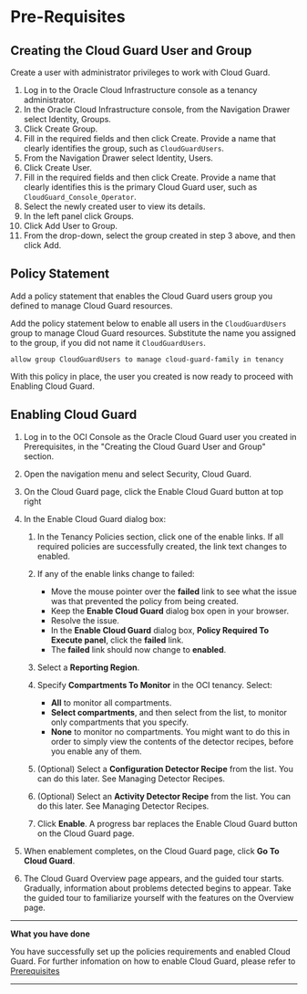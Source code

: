 # Pre-Requisites

## Creating the Cloud Guard User and Group

Create a user with administrator privileges to work with Cloud Guard.

1. Log in to the Oracle Cloud Infrastructure console as a tenancy administrator.
2. In the Oracle Cloud Infrastructure console, from the Navigation Drawer select Identity, Groups.
3. Click Create Group.
4. Fill in the required fields and then click Create. Provide a name that clearly identifies the group, such as `CloudGuardUsers`.
5. From the Navigation Drawer select Identity, Users.
6. Click Create User.
7. Fill in the required fields and then click Create. Provide a name that clearly identifies this is the primary Cloud Guard user, such as `CloudGuard_Console_Operator`.
8.  Select the newly created user to view its details.
9.  In the left panel click Groups.
10. Click Add User to Group.
11. From the drop-down, select the group created in step 3 above, and then click Add.


## Policy Statement

Add a policy statement that enables the Cloud Guard users group you defined to manage Cloud Guard resources.

Add the policy statement below to enable all users in the `CloudGuardUsers` group to manage Cloud Guard resources. Substitute the name you assigned to the group, if you did not name it `CloudGuardUsers`.

`allow group CloudGuardUsers to manage cloud-guard-family in tenancy`

With this policy in place, the user you created is now ready to proceed with Enabling Cloud Guard.

## Enabling Cloud Guard


1. Log in to the OCI Console as the Oracle Cloud Guard user you created in Prerequisites, in the "Creating the Cloud Guard User and Group" section.
2. Open the navigation menu and select Security, Cloud Guard.
3. On the Cloud Guard page, click the Enable Cloud Guard button at top right
4. In the Enable Cloud Guard dialog box:
   1. In the Tenancy Policies section, click one of the enable links. If all required policies are successfully created, the link text changes to enabled.

   2. If any of the enable links change to failed:
      * Move the mouse pointer over the **failed** link to see what the issue was that prevented the policy from being created.
      * Keep the **Enable Cloud Guard** dialog box open in your browser.
      * Resolve the issue.
      * In the **Enable Cloud Guard** dialog box, **Policy Required To Execute panel**, click the **failed** link.
      * The **failed** link should now change to **enabled**.

   3. Select a **Reporting Region**.
   4. Specify **Compartments To Monitor** in the OCI tenancy. Select:
       * **All** to monitor all compartments.
       * **Select compartments**, and then select from the list, to monitor only compartments that you specify.
       * **None** to monitor no compartments. You might want to do this in order to simply view the contents of the detector recipes, before you enable any of them.
   5. (Optional) Select a **Configuration Detector Recipe** from the list. You can do this later. See Managing Detector Recipes.
   6. (Optional) Select an **Activity Detector Recipe** from the list. You can do this later. See Managing Detector Recipes.
   7. Click **Enable**. A progress bar replaces the Enable Cloud Guard button on the Cloud Guard page.

8. When enablement completes, on the Cloud Guard page, click **Go To Cloud Guard**.
9. The Cloud Guard Overview page appears, and the guided tour starts. Gradually, information about problems detected begins to appear. Take the guided tour to familiarize yourself with the features on the Overview page.


******

**What you have done**

You have successfully set up the policies requirements and enabled Cloud Guard. For further infomation on how to enable Cloud Guard, please refer to [Prerequisites](https://docs.cloud.oracle.com/en-us/iaas/cloud-guard/using/prerequisites.htm)

******